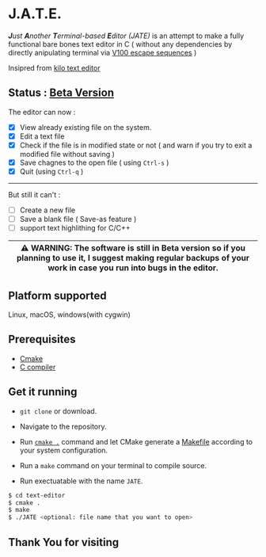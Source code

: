 # J.A.T.E.
_**J**ust **A**nother **T**erminal-based **E**ditor (JATE)_ is an attempt to make a fully functional bare bones text editor in C ( without any dependencies by directly anipulating terminal via [V100 escape sequences](https://vt100.net/docs/vt100-ug/chapter3.html) )

Insipred from [kilo text editor](https://github.com/antirez/kilo)

## Status : [Beta Version](https://github.com/Arsenic-ATG/Text-Editor/releases)

The editor can now :
- [x] View already existing file on the system. 
- [x] Edit a text file
- [x] Check if the file is in modified state or not ( and warn if you try to exit a modified file without saving )
- [x] Save chagnes to the open file ( using `Ctrl-s` )
- [x] Quit (using `Ctrl-q` )

---

But still it can't :
- [ ] Create a new file
- [ ] Save a blank file ( Save-as feature )
- [ ] support text highlithing for C/C++

| **⚠️ WARNING:** The software is still in Beta version so if you planning to use it, I suggest making regular backups of your work in case you run into bugs in the editor.|
| --- |

## Platform supported 
Linux, macOS, windows(with cygwin)

## Prerequisites

- [Cmake](https://cmake.org)
- [C compiler](https://en.wikipedia.org/wiki/Compiler)

## Get it running 

- `git clone` or download.

- Navigate to the repository.

- Run [`cmake .`](https://cmake.org/cmake/help/latest/manual/cmake.1.html) command and let CMake generate a [Makefile](https://en.wikipedia.org/wiki/Make_(software)) according to your system configuration.

- Run a `make` command on your terminal to compile source.

- Run exectuatable with the name `JATE`.

```bash
$ cd text-editor
$ cmake .
$ make
$ ./JATE <optional: file name that you want to open>
```

## Thank You for visiting 

